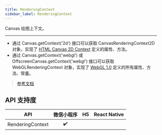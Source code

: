 ```yaml
---
title: RenderingContext
sidebar_label: RenderingContext
---
```


Canvas 绘图上下文。

****

- 通过 Canvas.getContext('2d') 接口可以获取 CanvasRenderingContext2D 对象，实现了 [HTML Canvas 2D Context](https://www.w3.org/TR/2dcontext/) 定义的属性、方法。
- 通过 Canvas.getContext('webgl') 或 OffscreenCanvas.getContext('webgl') 接口可以获取 WebGLRenderingContext 对象，实现了 [WebGL 1.0](https://www.khronos.org/registry/webgl/specs/latest/1.0/) 定义的所有属性、方法、常量。

> [参考文档](https://developers.weixin.qq.com/miniprogram/dev/api/canvas/RenderingContext.html)

## API 支持度

|       API        | 微信小程序 | H5 | React Native |
|:----------------:|:-----:|:--:|:------------:|
| RenderingContext |  ✔️   |    |              |
